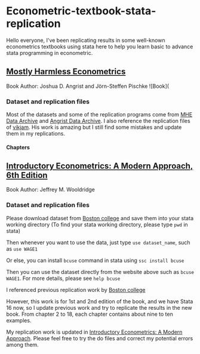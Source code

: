 # Econometric-textbook-stata-replication

Hello everyone, I've been replicating results in some well-known econometrics textbooks using stata here to help you learn basic to advance stata programming in econometric. 

## [Mostly Harmless Econometrics](http://www.mostlyharmlesseconometrics.com/)
Book Author: Joshua D. Angrist and Jörn-Steffen Pischke 
![Book](

### Dataset and replication files
Most of the datasets and some of the replication programs come from [MHE Data Archive](http://economics.mit.edu/faculty/angrist/data1/mhe) and [Angrist Data Archive](http://economics.mit.edu/faculty/angrist/data1/data). I also reference the replication files of [vikjam](https://github.com/vikjam/mostly-harmless-replication). His work is amazing but I still find some mistakes and update them in my replications.

#### Chapters







## [Introductory Econometrics: A Modern Approach, 6th Edition](https://www.cengage.com/c/introductory-econometrics-a-modern-approach-6e-wooldridge/9781305270107/)
Book Author: Jeffrey M. Wooldridge 

### Dataset and replication files

Please download dataset from [Boston college](http://fmwww.bc.edu/ec-p/data/wooldridge/datasets.list.html) and save them into your stata working directory (To find your stata working directory, please type `pwd` in stata)

Then whenever you want to use the data, just type `use dataset_name`, such as `use WAGE1`

Or else, you can install `bcuse` command in stata using `ssc install bcuse`

Then you can use the dataset directly from the website above such as `bcuse WAGE1`. For more details, please see `help bcuse`

I referenced previous replication work by [Boston college](http://fmwww.bc.edu/gstat/examples/wooldridge/wooldridge.html)

However, this work is for 1st and 2nd edition of the book, and we have Stata 16 now, so I update previous work and try to replicate the results in the new book. From chapter 2 to 18, each chapter contains about nine to ten examples.

My replication work is updated in [Introductory Econometrics: A Modern Approach](https://github.com/Econtech/-Econometric-textbook-stata-replication/tree/master/Introductory%20Econometrics%20A%20Modern%20Approach). Please feel free to try the do files and correct my potential errors among them.  

